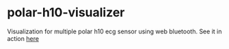 # polar-h10-visualizer

Visualization for multiple polar h10 ecg sensor using web bluetooth. See it in action [here](https://yhzhao343.github.io/polar-h10-visualizer/)
